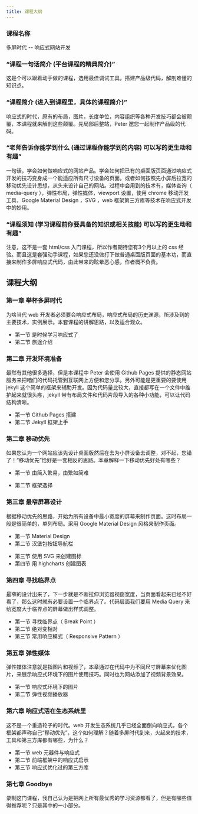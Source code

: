 ```yaml
---
title: 课程大纲
---
```



### 课程名称

多屏时代 -- 响应式网站开发

### “课程一句话简介 (平台课程的精典简介)”

这是个可以跟着动手做的课程，选用最佳调试工具，搭建产品级代码，解剖难懂的知识点。

### “课程简介 (进入到课程里，具体的课程简介)”

响应式的时代，原有的布局，图片，长度单位，内容组织等各种开发技巧都会被颠覆，本课程就来解剖这些颠覆。先局部后整站，Peter 邀您一起制作产品级的代码。


### “老师告诉你能学到什么 (通过课程你能学到的内容) 可以写的更生动和有趣”

一句话，学会如何做响应式的网站产品。学会如何把已有的桌面版页面通过响应式开发的技巧变身成一个能适应所有尺寸设备的页面。或者如何按照先小屏后拉宽的移动优先设计思想，从头来设计自己的网站。过程中会用到的技术有，媒体查询（ media-query ），弹性布局，弹性媒体，viewport 设置，使用 chrome 移动开发工具，Google Material Design ，SVG ，web 框架第三方库等技术在响应式开发中的妙用。

### “课程须知 (学习课程前你要具备的知识或相关技能) 可以写的更生动和有趣”

注意，这不是一套 html/css 入门课程，所以作者期待您有3个月以上的 css 经验。而且这是套强动手课程，如果您还没做打下做普通桌面版页面的基本功，而直接来制作多屏响应式代码，由此带来的眩晕恶心感，作者概不负责。

<!-- 基本上 google treehouse 以及 css-tricks 上的优秀内容都不要放过 -
  我的课程中就讲动手的，理论方面的都在书里面详细写就行
 -->

## 课程大纲

### 第一章 举杯多屏时代

为啥当代 web 开发者必须要会响应式布局，响应式布局的历史渊源，所涉及到的主要技术，实例展示。本套课程的讲解思路，以及适合观众。

- 第一节 是时候学习响应式了
- 第二节 旅途介绍



<!-- 相应式三大技术一定要提一下
理论知识课程里面一定从略，指向我的书，在我的书里面要详细讲
 -->

<!--  就是重新设计  http://www.imooc.com/view/333  -->

### 第二章 开发环境准备

最然有其他很多选择，但是本课程中 Peter 会使用 Github Pages 提供的静态网站服务来把咱们的代码托管到互联网上方便和您分享。另外可能是更重要的要使用 jekyll 这个简单的框架来辅助开发。因为代码量比较大，直接都写在一个文件中维护起来就很头疼，jekyll 带有布局文件和代码片段导入的各种小功能，可以让代码结构清晰。

- 第一节 Github Pages 搭建
- 第二节 Jekyll 框架上手

### 第二章 移动优先

如果您认为一个网站应该先设计桌面版然后在去为小屏设备去调整，对不起，您错了！“移动优先”恰好是一套相反的思路。本章解释一下移动优先好处有哪些？

- 第一节 由简入繁易，由繁如简难

<!-- 举出那个按钮的小例子，展示出先做移动版有什么好处 -->
<!-- 这一节主要就是介绍移动优先思路的好处 -->
<!-- 应对无穷的设备尺寸 -->

- 第二节 框架选择

<!-- - 对比一下 bootstrap 和 initializer 还是用 initializer 手写吧 -->

### 第三章 最窄屏幕设计

根据移动优先的思路，开始为所有设备中最小宽度的屏幕来制作页面。这时布局一般是很简单的，单列布局。采用 Google Material Design 风格来制作页面。

<!--   - 就照着这个来：http://qd.haoduoshipin.com/
  - 先选定最窄屏幕 iphone5 ，单位就先用 px 来做
  - 使用 chrome 移动调试工具
  - viewport 在最一开始就要涉及了，写个 hello World 页面，用 chrome 移动调试工具打开就可以看到
    320 像素的 iphone5，实际的宽度就是 980 了。
 -->

- 第一节 Material Design
- 第二节 汉堡包按钮导航栏

<!--     - http://toy.haoduoshipin.com/gm/material-design/introduction.html 这个挺简单
 -->

- 第三节 使用 SVG 来创建图标
- 第四节 用 highcharts 创建图表

<!-- http://www.highcharts.com/demo 制作一个 pie chart 给出评分：优，良，可，差
     主要就是让页面好看点
 -->

<!-- - 第三节 videojs 大背景视频实战
制作类似于 newrelic thinkful airbnb 首页那样的背景视频 -->

### 第四章 寻找临界点

最窄的设计出来了，下一步就是不断拉伸浏览器视窗宽度，当页面看起来已经不好看了，那么这时就有必要设置一个临界点了。代码层面我们要用 Media Query 来给宽度大于临界点的屏幕做出样式调整。

- 第一节 寻找临界点（ Break Point ）
- 第二节 绝对变相对
- 第三节 常用响应模式（ Responsive Pattern ）

<!--  要基于内容，而非设备宽度来设置临界点
   多变的响应模式 新的模式不断出现，但是总有几种是最为重要，不可不知的。

- 第一节 列下沉 Column Drop
- 第二节 基本流动 Mostly Fluid
- 第三节 自由变换 Layout Shifter
 -->

<!--  em & rem & 百分比 都应在何时选用，要在代码例子中体现妙处来
理论就不讲了，和那个老师重复
 -->


### 第五章 弹性媒体

弹性媒体注意就是指图片和视频了，本章通过在代码中为不同尺寸屏幕来优化图片，来展示响应式环境下的图片使用技巧。同时也为网站添加了视频背景效果。

- 第一节 响应式环境下的图片
- 第二节 弹性视频播放器


<!--
当屏幕变大之后，用 background-image 加载一个比较大的图片。
图片的使用注意事项绝对值得讲一节 -->

<!-- 没有视频整个设计就很枯燥了，在老师简介的部分，把背景图设置成视频吧，手机上禁用 -->

### 第六章 响应式活在生态系统里

这不是一个重造轮子的时代。web 开发生态系统几乎已经全面倒向响应式，各个框架都声称自己“移动优先”，这个如何理解？随着多屏时代到来，火起来的技术，工具和第三方库都有哪些，为什么？

- 第一节 web 元器件与响应式
- 第二节 前端框架中的响应式启示
- 第三节 响应式优化过的第三方库

### 第七章 Goodbye

录制这门课程，我自己认为是把网上所有最优秀的学习资源都看了，但是有哪些值得推荐呢？只是其中的一小部分。

